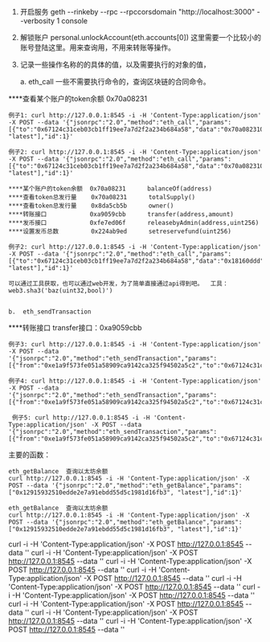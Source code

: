 
1. 开启服务  geth --rinkeby --rpc --rpccorsdomain "http://localhost:3000" --verbosity 1  console 

2. 解锁账户  personal.unlockAccount(eth.accounts[0])    这里需要一个比较小的账号登陆这里。用来查询用，不用来转账等操作。

3. 记录一些操作名称的的具体的值，以及需要执行的对象的值，
    
    a.   eth_call  一些不需要执行命令的，查询区块链的合同命令。

****查看某个账户的token余额  0x70a08231

    例子1: curl http://127.0.0.1:8545 -i -H 'Content-Type:application/json' -X POST --data '{"jsonrpc":"2.0","method":"eth_call","params":[{"to":"0x67124c31ceb03cb1ff19ee7a7d2f2a234b684a58","data":"0x70a0823100000000000000000000000012915932510edde2e7a91ebdd55d5c1981d16fb3"}, "latest"],"id":1}' 
    
    例子2: curl http://127.0.0.1:8545 -i -H 'Content-Type:application/json' -X POST --data '{"jsonrpc":"2.0","method":"eth_call","params":[{"to":"0x67124c31ceb03cb1ff19ee7a7d2f2a234b684a58","data":"0x70a08231000000000000000000000000e1a9f573fe051a58909ca9142ca325f94502a5c2"}, "latest"],"id":1}' 

    ****某个账户的token余额  0x70a08231      balanceOf(address)  
    ****查看token总发行量    0x70a08231      totalSupply()       
    ****查看token总发行量    0x8da5cb5b      owner() 
    ****转账接口            0xa9059cbb      transfer(address,amount)
    ****发币接口            0xfe7ed06f      releasebyAdmin(address,uint256)
    ****设置发币总数         0x224ab9ed      setreservefund(uint256)

    例子2: curl http://127.0.0.1:8545 -i -H 'Content-Type:application/json' -X POST --data '{"jsonrpc":"2.0","method":"eth_call","params":[{"to":"0x67124c31ceb03cb1ff19ee7a7d2f2a234b684a58","data":"0x18160ddd"}, "latest"],"id":1}' 

    可以通过工具获取，也可以通过web开发，为了简单直接通过api得到吧。  工具： web3.sha3('baz(uint32,bool)')


    b.  eth_sendTransaction 

    
****转账接口 transfer接口：0xa9059cbb

    例子3: curl http://127.0.0.1:8545 -i -H 'Content-Type:application/json' -X POST --data '{"jsonrpc":"2.0","method":"eth_sendTransaction","params":[{"from":"0xe1a9f573fe051a58909ca9142ca325f94502a5c2","to":"0x67124c31ceb03cb1ff19ee7a7d2f2a234b684a58","data":"0xa9059cbb000000000000000000000000A64f345f9A97eA53e652A4646B080613648174640000000000000000000000000000000000000000000000000000000000000001"}],"id":12}' 
   
    例子4: curl http://127.0.0.1:8545 -i -H 'Content-Type:application/json' -X POST --data '{"jsonrpc":"2.0","method":"eth_sendTransaction","params":[{"from":"0xe1a9f573fe051a58909ca9142ca325f94502a5c2","to":"0x67124c31ceb03cb1ff19ee7a7d2f2a234b684a58","data":"0xfe7ed06f000000000000000000000000a64f345f9a97ea53e652a4646b0806136481746400000000000000000000000000000000000000000000000000000000075bcd15"}],"id":12}' 

     例子5: curl http://127.0.0.1:8545 -i -H 'Content-Type:application/json' -X POST --data '{"jsonrpc":"2.0","method":"eth_sendTransaction","params":[{"from":"0xe1a9f573fe051a58909ca9142ca325f94502a5c2","to":"0x67124c31ceb03cb1ff19ee7a7d2f2a234b684a58","data":"0x224ab9ed00000000000000000000000000000000000000000000000000000004a817c800"}],"id":12}' 

   


     
主要的函数：

    eth_getBalance  查询以太坊余额
    curl http://127.0.0.1:8545 -i -H 'Content-Type:application/json' -X POST --data '{"jsonrpc":"2.0","method":"eth_getBalance","params":["0x12915932510edde2e7a91ebdd55d5c1981d16fb3", "latest"],"id":1}'

    eth_getBalance  查询以太坊余额
    curl http://127.0.0.1:8545 -i -H 'Content-Type:application/json' -X POST --data '{"jsonrpc":"2.0","method":"eth_getBalance","params":["0x12915932510edde2e7a91ebdd55d5c1981d16fb3", "latest"],"id":1}'


 

curl -i -H 'Content-Type:application/json' -X POST http://127.0.0.1:8545 --data ''
curl -i -H 'Content-Type:application/json' -X POST http://127.0.0.1:8545 --data ''
curl -i -H 'Content-Type:application/json' -X POST http://127.0.0.1:8545 --data ''
curl -i -H 'Content-Type:application/json' -X POST http://127.0.0.1:8545 --data ''
curl -i -H 'Content-Type:application/json' -X POST http://127.0.0.1:8545 --data ''
curl -i -H 'Content-Type:application/json' -X POST http://127.0.0.1:8545 --data ''
curl -i -H 'Content-Type:application/json' -X POST http://127.0.0.1:8545 --data ''
curl -i -H 'Content-Type:application/json' -X POST http://127.0.0.1:8545 --data ''
curl -i -H 'Content-Type:application/json' -X POST http://127.0.0.1:8545 --data ''
 

 
 
 